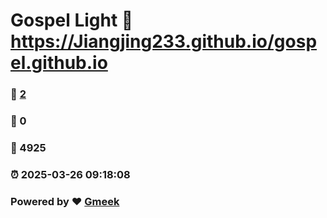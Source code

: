 # Gospel Light :link: https://Jiangjing233.github.io/gospel.github.io 
### :page_facing_up: [2](https://Jiangjing233.github.io/gospel.github.io/tag.html) 
### :speech_balloon: 0 
### :hibiscus: 4925 
### :alarm_clock: 2025-03-26 09:18:08 
### Powered by :heart: [Gmeek](https://github.com/Meekdai/Gmeek)
